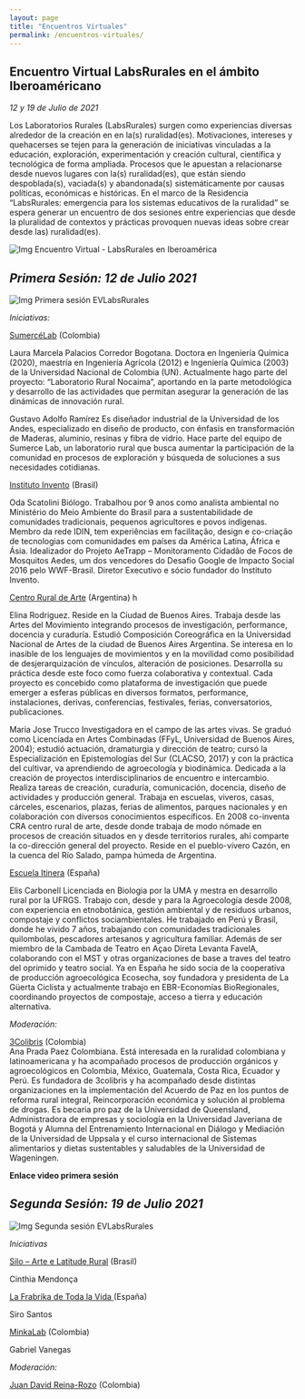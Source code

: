 ```yaml
---
layout: page
title: "Encuentros Virtuales"
permalink: /encuentros-virtuales/
---
```

## **Encuentro Virtual LabsRurales en el ámbito Iberoaméricano**

_12 y 19 de Julio de 2021_

Los Laboratorios Rurales (LabsRurales) surgen como experiencias diversas alrededor de la creación en en la(s) ruralidad(es). Motivaciones, intereses y quehacerses se tejen para la generación de iniciativas vinculadas a la educación, exploración, experimentación y creación cultural, científica y tecnológica de forma ampliada. Procesos que le apuestan a relacionarse desde nuevos lugares con la(s) ruralidad(es), que están siendo despoblada(s), vaciada(s) y abandonada(s) sistemáticamente por causas políticas, económicas e históricas. En el marco de la Residencia “LabsRurales: emergencia para los sistemas educativos de la ruralidad” se espera generar un encuentro de dos sesiones entre experiencias que desde la pluralidad de contextos y prácticas provoquen nuevas ideas sobre crear desde las) ruralidad(es). 

![Img Encuentro Virtual - LabsRurales en Iberoamérica](https://user-images.githubusercontent.com/87378353/125688753-b1613393-d419-44b8-b66c-fb33a71449c5.jpg)



## **_Primera Sesión: 12 de Julio 2021_**

![Img Primera sesión EVLabsRurales](https://user-images.githubusercontent.com/87378353/125688819-3a01d273-c590-4ac6-bd1f-272e54d50b00.jpg)

_Iniciativas:_

[SumercéLab](https://labruralunal.wixsite.com/labruralnocaima)  (Colombia)                  

Laura Marcela Palacios Corredor
Bogotana. Doctora en Ingeniería Química (2020), maestría en Ingeniería Agrícola (2012) e Ingeniería Química (2003) de la Universidad Nacional de Colombia (UN).  Actualmente hago parte del proyecto: “Laboratorio Rural Nocaima”, aportando en la parte metodológica y desarrollo de las actividades que permitan asegurar la generación de las dinámicas de innovación rural.

Gustavo Adolfo Ramírez
Es diseñador industrial de la Universidad de los Andes, especializado en diseño de producto, con énfasis en transformación de Maderas, aluminio, resinas y fibra de vidrio. Hace parte del equipo de Sumerce Lab, un laboratorio rural que busca aumentar la participación de la comunidad en procesos de exploración y búsqueda de soluciones a sus necesidades cotidianas.

[Instituto Invento](https://invento.org.br/) (Brasil)                         

Oda Scatolini 
Biólogo. Trabalhou por 9 anos como analista ambiental no Ministério do Meio Ambiente do Brasil para a sustentabilidade de comunidades tradicionais, pequenos agricultores e povos indígenas. Membro da rede IDIN, tem experiências em facilitação, design e co-criação de tecnologias com comunidades em países da América Latina, África e Ásia. Idealizador do Projeto AeTrapp – Monitoramento Cidadão de Focos de Mosquitos Aedes, um dos vencedores do Desafio Google de Impacto Social 2016 pelo WWF-Brasil. Diretor Executivo e sócio fundador do Instituto Invento.


[Centro Rural de Arte](http://www.centroruraldearte.org.ar/) (Argentina)         h

Elina Rodriguez.
Reside en la Ciudad de Buenos Aires. Trabaja desde las Artes del Movimiento integrando procesos de investigación, performance, docencia y curaduría. Estudió Composición Coreográfica en la Universidad Nacional de Artes de la ciudad de Buenos Aires Argentina. Se interesa en lo inasible de los lenguajes de movimientos y en la movilidad como posibilidad de desjerarquización de vínculos, alteración de posiciones. Desarrolla su práctica desde este foco como fuerza colaborativa y contextual. Cada proyecto es concebido como plataforma de investigación que puede emerger a esferas públicas en diversos formatos, performance, instalaciones, derivas, conferencias, festivales, ferias, conversatorios, publicaciones.

Maria Jose Trucco
Investigadora en el campo de las artes vivas. Se graduó como Licenciada en Artes Combinadas (FFyL, Universidad de Buenos Aires, 2004); estudió actuación, dramaturgia y dirección de teatro; cursó la Especialización en Epistemologías del Sur (CLACSO, 2017) y con la práctica del cultivar, va aprendiendo de agroecología y biodinámica.  Dedicada a la creación de proyectos interdisciplinarios de encuentro e intercambio. Realiza tareas de creación, curaduría, comunicación, docencia, diseño de actividades y producción general. Trabaja en escuelas, viveros, casas, cárceles, escenarios, plazas, ferias de alimentos, parques nacionales y en colaboración con diversos conocimientos específicos. En 2008 co-inventa CRA centro rural de arte, desde donde trabaja de modo nómade en procesos de creación situados en y desde territorios rurales, ahí comparte la co-dirección general del proyecto. Reside en el pueblo-vivero Cazón, en la cuenca del Río Salado, pampa húmeda de Argentina.

[Escuela Itinera](https://www.tierrasagroecologicas.es/itinera/) (España)                 

Elis Carbonell 
Licenciada en Biologia por la UMA y mestra en desarrollo rural por la UFRGS. Trabajo con, desde y para la Agroecología desde 2008, con experiencia en etnobotánica, gestión ambiental y de residuos urbanos, compostaje y conflictos sociambientales. He trabajado en Perú y Brasil, donde he vivido 7 años,  trabajando con comunidades tradicionales quilombolas, pescadores artesanos y agricultura familiar. Además de ser miembro de la Cambada de Teatro en Açao Direta Levanta FavelA, colaborando con el MST y otras organizaciones de base a traves del  teatro del oprimido y teatro social. Ya en España he sido socia de la cooperativa de producción agroecológica Ecosecha, soy fundadora y presidenta de La Güerta Ciclista y actualmente trabajo en EBR-Economías BioRegionales, coordinando proyectos de compostaje, acceso a tierra y educación alternativa.

_Moderación:_

[3Colibris](https://3colibris.com/)  (Colombia)                                
Ana Prada Paez
Colombiana. Está interesada en la ruralidad colombiana y latinoamericana y ha acompañado procesos de producción orgánicos y agroecológicos en Colombia, México, Guatemala, Costa Rica, Ecuador y Perú. Es fundadora de 3colibris y ha acompañado desde distintas organizaciones en la implementación del Acuerdo de Paz en los puntos de reforma rural integral, Reincorporación económica y solución al problema de drogas. Es becaria pro paz de la Universidad de Queensland,  Administradora de empresas y sociología en la Universidad Javeriana de Bogotá y Alumna del Entrenamiento Internacional en Diálogo y Mediación de la Universidad de Uppsala y el curso internacional de Sistemas alimentarios y dietas sustentables y saludables de la Universidad de Wageningen.

**Enlace video primera sesión**


## **_Segunda Sesión: 19 de Julio 2021_**

![Img Segunda sesión EVLabsRurales](https://user-images.githubusercontent.com/87378353/125692670-a38be574-6b44-45c3-9b3a-dad2708a585b.jpg)


_Iniciativas_

[Silo  – Arte e Latitude Rural](https://silo.org.br/)   (Brasil) 

Cinthia Mendonça  


[La Frabrika de Toda la Vida ](https://lfdtv.org/)   (España)  

Siro Santos


[MinkaLab](https://www.minkalab.org/)   (Colombia)       
 
Gabriel Vanegas 

_Moderación:_

[Juan David Reina-Rozo](innovationjourney.wordpress.com/) (Colombia)

